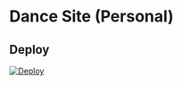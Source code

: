 # Dance Site (Personal)

## Deploy

[![Deploy](https://www.herokucdn.com/deploy/button.svg)](https://heroku.com/deploy?template=https://github.com/mrzli/dance/tree/master)
